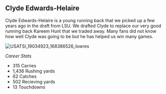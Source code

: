 ## Clyde Edwards-Helaire

 Clyde Edwards-Helaire is a young running back that we picked up a few years ago in the draft from LSU. We drafted Clyde to replace our very good running back Kareem Hunt that we traded away. Many fans did not know how well Clyde was going to be but he has helped us win many games. 
 
 ![USATSI_19034923_168386526_lowres](https://user-images.githubusercontent.com/116388846/197346745-264981f1-7192-4078-91c4-07dfa27359b3.jpeg)
 
 
 *Career Stats*
 
 - 315 Carries 
 - 1,436 Rushing yards
 - 62 Catches
 - 502 Recieving yards
 - 13 Touchdowns
